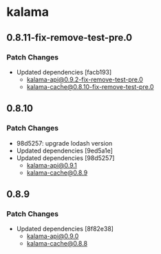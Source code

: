 # kalama

## 0.8.11-fix-remove-test-pre.0

### Patch Changes

- Updated dependencies [facb193]
  - kalama-api@0.9.2-fix-remove-test-pre.0
  - kalama-cache@0.8.10-fix-remove-test-pre.0

## 0.8.10

### Patch Changes

- 98d5257: upgrade lodash version
- Updated dependencies [9ed5a1e]
- Updated dependencies [98d5257]
  - kalama-api@0.9.1
  - kalama-cache@0.8.9

## 0.8.9

### Patch Changes

- Updated dependencies [8f82e38]
  - kalama-api@0.9.0
  - kalama-cache@0.8.8

